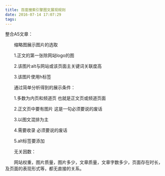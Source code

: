 ```yaml
---
title: 百度搜索引擎图文展现规则
date: 2016-07-14 17:07:29
tags:
---
```


整合A5文章：

　　缩略图展示图片的选取

　　1.正文的第一张除网站logo的图

　　2.该图片alt与网站或该页面主关键词关联度高

　　3.该图片使用h标签

　　通过简单分析得到的展示条件：

　　1.多数为内页和频道页 也就是正文页或频道页面

　　2.正文页中要有图片 这是一句必须要说的废话

　　3.以图文混排为主

　　4.需要收录 必须要说的废话

　　5.alt标签要添加

　　无关因数：

　　网站权重，图片质量，图片多少，文章质量，文章字数多少，页面存在时长，及页面的表现形式等，都无直接的关系。
